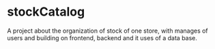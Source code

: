 # stockCatalog
A project about the organization of stock of one store, with manages of users and building on frontend, backend and it uses of a data base.
